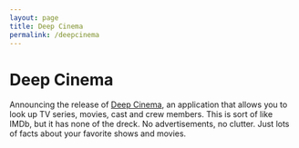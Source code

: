 ```yaml
---
layout: page
title: Deep Cinema
permalink: /deepcinema
---
```


# Deep Cinema

Announcing the release of [Deep Cinema], an application that allows you to look up TV series, movies, cast and crew members. This is sort of like IMDb, but it has none of the dreck. No advertisements, no clutter. Just lots of facts about your favorite shows and movies.






[Deep Cinema]: https://apps.apple.com/us/app/
